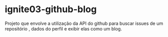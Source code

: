 # ignite03-github-blog
Projeto que envolve a utilização da API do github para buscar issues de um repositório , dados do perfil e exibir elas como um blog.
